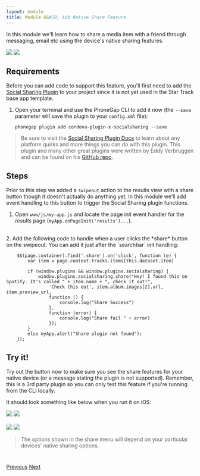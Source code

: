 ```yaml
---
layout: module
title: Module 6&#58; Add Native Share Feature
---
```

In this module we'll learn how to share a media item with a friend through messaging, email etc using the device's native sharing features.

<img class="screenshot-sm" src="images/ios-share.png"/>
<img class="screenshot-sm" src="images/android-share.png"/>

## Requirements
Before you can add code to support this feature, you'll first need to add the [Social Sharing Plugin](https://github.com/EddyVerbruggen/SocialSharing-PhoneGap-Plugin)
to your project since it is not yet used in the Star Track base app template.

1. Open your terminal and use the PhoneGap CLI to add it now (the `--save` parameter will save the plugin to your `config.xml` file):

       phonegap plugin add cordova-plugin-x-socialsharing --save

>Be sure to visit the [Social Sharing Plugin Docs](https://github.com/EddyVerbruggen/SocialSharing-PhoneGap-Plugin)
to learn about any platform quirks and more things you can do with this plugin. This plugin and many other
great plugins were written by Eddy Verbruggen and can be found on his [GitHub repo](https://github.com/EddyVerbruggen).  


## Steps
Prior to this step we added a `swipeout` action to the results view with a share button though it doesn't actually do anything yet.
In this module we'll add event handling to this button to trigger the Social Sharing plugin functions.

1. Open `www/js/my-app.js` and locate the page init event handler for the *results* page (`myApp.onPageInit('results')...`).
<br>
2. Add the following code to handle when a user clicks the *share* button on the swipeout. You can add it just after the  `searchbar` init handling:

        $$(page.container).find('.share').on('click', function (e) {
            var item = page.context.tracks.items[this.dataset.item]

            if (window.plugins && window.plugins.socialsharing) {
                window.plugins.socialsharing.share("Hey! I found this on Spotify. It's called " + item.name + ", check it out!",
                    'Check this out', item.album.images[2].url, item.preview_url,
                    function () {
                        console.log("Share Success")
                    },
                    function (error) {
                        console.log("Share fail " + error)
                    });
            }
            else myApp.alert("Share plugin not found");
        });

## Try it!
Try out the button now to make sure you see the share features for your native device (or a message stating the plugin is
not supported). Remember, this is a 3rd party plugin so you can only test this feature if you're running from the CLI locally.

  It should look something like below when you run it on iOS:

  <img class="screenshot-sm" src="images/ios-swipeout.png"/>
  <img class="screenshot-sm" src="images/ios-share.png"/>
  <br><br>
  <img class="screenshot-sm" src="images/android-swipeout.png"/>
  <img class="screenshot-sm" src="images/android-share.png"/>

  >The options shown in the share menu will depend on your particular devices' native sharing options.


<div class="row" style="margin-top:40px;">
 <div class="col-sm-12">
 <a href="lesson5.html" class="btn btn-default"><i class="glyphicon glyphicon-chevron-left"></i> Previous</a>
 <a href="lesson7.html" class="btn btn-default pull-right">Next <i class="glyphicon glyphicon-chevron-right"></i></a>
 </div>
</div>
